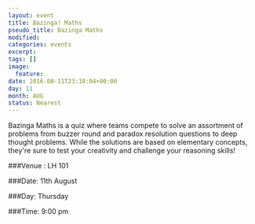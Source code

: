```yaml
---
layout: event
title: Bazinga! Maths
pseudo_title: Bazinga Maths
modified:
categories: events
excerpt:
tags: []
image:
  feature:
date: 2016-08-11T23:18:04+00:00
day: 11
month: AUG
status: Nearest 
---
```


Bazinga Maths is a quiz where teams compete to solve an assortment of problems from buzzer round and paradox resolution questions to deep thought problems. While the solutions are based on elementary concepts, they're sure to test your creativity and challenge your reasoning skills!


###Venue : LH 101

###Date: 11th August

###Day: Thursday

###Time: 9:00 pm
